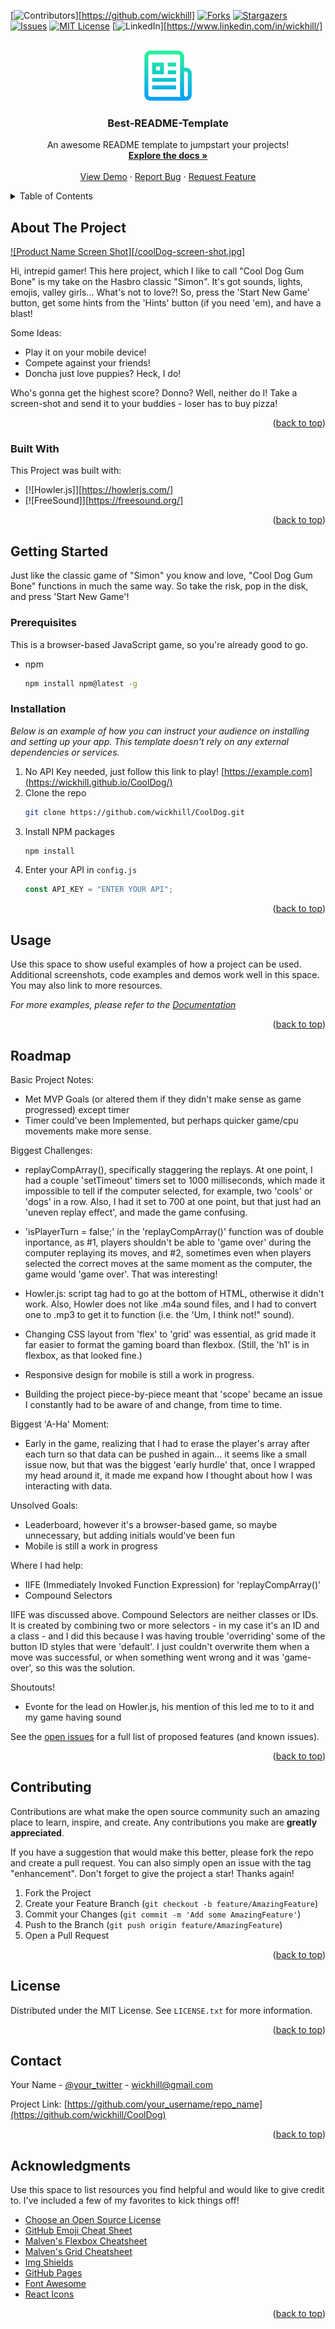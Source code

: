 <div id="top"></div>
<!--
*** Thanks for checking out the Best-README-Template. If you have a suggestion
*** that would make this better, please fork the repo and create a pull request
*** or simply open an issue with the tag "enhancement".
*** Don't forget to give the project a star!
*** Thanks again! Now go create something AMAZING! :D
-->

<!-- PROJECT SHIELDS -->
<!--
*** I'm using markdown "reference style" links for readability.
*** Reference links are enclosed in brackets [ ] instead of parentheses ( ).
*** See the bottom of this document for the declaration of the reference variables
*** for contributors-url, forks-url, etc. This is an optional, concise syntax you may use.
*** https://www.markdownguide.org/basic-syntax/#reference-style-links
-->

[![Contributors][contributors-shield]][https://github.com/wickhill]
[![Forks][forks-shield]][forks-url]
[![Stargazers][stars-shield]][stars-url]
[![Issues][issues-shield]][issues-url]
[![MIT License][license-shield]][license-url]
[![LinkedIn][linkedin-shield]][https://www.linkedin.com/in/wickhill/]

<!-- PROJECT LOGO -->
<br />
<div align="center">
  <a href="https://github.com/othneildrew/Best-README-Template">
    <img src="images/logo.png" alt="Logo" width="80" height="80">
  </a>

  <h3 align="center">Best-README-Template</h3>

  <p align="center">
    An awesome README template to jumpstart your projects!
    <br />
    <a href="https://github.com/othneildrew/Best-README-Template"><strong>Explore the docs »</strong></a>
    <br />
    <br />
    <a href="https://github.com/othneildrew/Best-README-Template">View Demo</a>
    ·
    <a href="https://github.com/othneildrew/Best-README-Template/issues">Report Bug</a>
    ·
    <a href="https://github.com/othneildrew/Best-README-Template/issues">Request Feature</a>
  </p>
</div>

<!-- TABLE OF CONTENTS -->
<details>
  <summary>Table of Contents</summary>
  <ol>
    <li>
      <a href="#about-the-project">About The Project</a>
      <ul>
        <li><a href="#built-with">Built With</a></li>
      </ul>
    </li>
    <li>
      <a href="#getting-started">Getting Started</a>
      <ul>
        <li><a href="#prerequisites">Prerequisites</a></li>
        <li><a href="#installation">Installation</a></li>
      </ul>
    </li>
    <li><a href="#usage">Usage</a></li>
    <li><a href="#roadmap">Roadmap</a></li>
    <li><a href="#contributing">Contributing</a></li>
    <li><a href="#license">License</a></li>
    <li><a href="#contact">Contact</a></li>
    <li><a href="#acknowledgments">Acknowledgments</a></li>
  </ol>
</details>

<!-- ABOUT THE PROJECT -->

## About The Project

[![Product Name Screen Shot][/coolDog-screen-shot.jpg]](https://wickhill.github.io/CoolDog/)

Hi, intrepid gamer! This here project, which I like to call "Cool Dog Gum Bone" is my take on the Hasbro classic "Simon". It's got sounds, lights, emojis, valley girls... What's not to love?! So, press the 'Start New Game' button, get some hints from the 'Hints' button (if you need 'em), and have a blast!

Some Ideas:

- Play it on your mobile device!
- Compete against your friends!
- Doncha just love puppies? Heck, I do!

Who's gonna get the highest score? Donno? Well, neither do I! Take a screen-shot and send it to your buddies - loser has to buy pizza!

<p align="right">(<a href="#top">back to top</a>)</p>

### Built With

This Project was built with:

- [![Howler.js]][https://howlerjs.com/]
- [![FreeSound]][https://freesound.org/]

<p align="right">(<a href="#top">back to top</a>)</p>

<!-- GETTING STARTED -->

## Getting Started

Just like the classic game of "Simon" you know and love, "Cool Dog Gum Bone" functions in much the same way. So take the risk, pop in the disk, and press 'Start New Game'!

### Prerequisites

This is a browser-based JavaScript game, so you're already good to go.

- npm
  ```sh
  npm install npm@latest -g
  ```

### Installation

_Below is an example of how you can instruct your audience on installing and setting up your app. This template doesn't rely on any external dependencies or services._

1. No API Key needed, just follow this link to play! [https://example.com](https://wickhill.github.io/CoolDog/)
2. Clone the repo
   ```sh
   git clone https://github.com/wickhill/CoolDog.git
   ```
3. Install NPM packages
   ```sh
   npm install
   ```
4. Enter your API in `config.js`
   ```js
   const API_KEY = "ENTER YOUR API";
   ```

<p align="right">(<a href="#top">back to top</a>)</p>

<!-- USAGE EXAMPLES -->

## Usage

Use this space to show useful examples of how a project can be used. Additional screenshots, code examples and demos work well in this space. You may also link to more resources.

_For more examples, please refer to the [Documentation](https://example.com)_

<p align="right">(<a href="#top">back to top</a>)</p>

<!-- ROADMAP -->

## Roadmap

Basic Project Notes:

- Met MVP Goals (or altered them if they didn't make sense as game progressed) except timer
- Timer could've been Implemented, but perhaps quicker game/cpu movements make more sense.

Biggest Challenges:

- replayCompArray(), specifically staggering the replays. At one point, I had a couple 'setTimeout' timers set to 1000 milliseconds, which made it impossible to tell if the computer selected, for example, two 'cools' or 'dogs' in a row. Also, I had it set to 700 at one point, but that just had an 'uneven replay effect', and made the game confusing.

- 'isPlayerTurn = false;' in the 'replayCompArray()' function was of double inportance, as #1, players shouldn't be able to 'game over' during the computer replaying its moves, and #2, sometimes even when players selected the correct moves at the same moment as the computer, the game would 'game over'. That was interesting!

- Howler.js: script tag had to go at the bottom of HTML, otherwise it didn't work. Also, Howler does not like .m4a sound files, and I had to convert one to .mp3 to get it to function (i.e. the 'Um, I think not!" sound).

- Changing CSS layout from 'flex' to 'grid' was essential, as grid made it far easier to format the gaming board than flexbox. (Still, the 'h1' is in flexbox, as that looked fine.)

- Responsive design for mobile is still a work in progress.

- Building the project piece-by-piece meant that 'scope' became an issue I constantly had to be aware of and change, from time to time.

Biggest 'A-Ha' Moment:

- Early in the game, realizing that I had to erase the player's array after each turn so that data can be pushed in again... it seems like a small issue now, but that was the biggest 'early hurdle' that, once I wrapped my head around it, it made me expand how I thought about how I was interacting with data.

Unsolved Goals:

- Leaderboard, however it's a browser-based game, so maybe unnecessary, but adding initials would've been fun
- Mobile is still a work in progress

Where I had help:

- IIFE (Immediately Invoked Function Expression) for 'replayCompArray()'
- Compound Selectors

IIFE was discussed above. Compound Selectors are neither classes or IDs. It is created by combining two or more selectors - in my case it's an ID and a class - and I did this because I was having trouble 'overriding' some of the button ID styles that were 'default'. I just couldn't overwrite them when a move was successful, or when something went wrong and it was 'game-over', so this was the solution.

Shoutouts!

- Evonte for the lead on Howler.js, his mention of this led me to to it and my game having sound

See the [open issues](https://github.com/othneildrew/Best-README-Template/issues) for a full list of proposed features (and known issues).

<p align="right">(<a href="#top">back to top</a>)</p>

<!-- CONTRIBUTING -->

## Contributing

Contributions are what make the open source community such an amazing place to learn, inspire, and create. Any contributions you make are **greatly appreciated**.

If you have a suggestion that would make this better, please fork the repo and create a pull request. You can also simply open an issue with the tag "enhancement".
Don't forget to give the project a star! Thanks again!

1. Fork the Project
2. Create your Feature Branch (`git checkout -b feature/AmazingFeature`)
3. Commit your Changes (`git commit -m 'Add some AmazingFeature'`)
4. Push to the Branch (`git push origin feature/AmazingFeature`)
5. Open a Pull Request

<p align="right">(<a href="#top">back to top</a>)</p>

<!-- LICENSE -->

## License

Distributed under the MIT License. See `LICENSE.txt` for more information.

<p align="right">(<a href="#top">back to top</a>)</p>

<!-- CONTACT -->

## Contact

Your Name - [@your_twitter](https://twitter.com/your_usernamwickstartere) - wickhill@gmail.com

Project Link: [https://github.com/your_username/repo_name](https://github.com/wickhill/CoolDog)

<p align="right">(<a href="#top">back to top</a>)</p>

<!-- ACKNOWLEDGMENTS -->

## Acknowledgments

Use this space to list resources you find helpful and would like to give credit to. I've included a few of my favorites to kick things off!

- [Choose an Open Source License](https://choosealicense.com)
- [GitHub Emoji Cheat Sheet](https://www.webpagefx.com/tools/emoji-cheat-sheet)
- [Malven's Flexbox Cheatsheet](https://flexbox.malven.co/)
- [Malven's Grid Cheatsheet](https://grid.malven.co/)
- [Img Shields](https://shields.io)
- [GitHub Pages](https://pages.github.com)
- [Font Awesome](https://fontawesome.com)
- [React Icons](https://react-icons.github.io/react-icons/search)

<p align="right">(<a href="#top">back to top</a>)</p>

<!-- MARKDOWN LINKS & IMAGES -->
<!-- https://www.markdownguide.org/basic-syntax/#reference-style-links -->

[contributors-shield]: https://img.shields.io/github/contributors/othneildrew/Best-README-Template.svg?style=for-the-badge
[contributors-url]: https://github.com/othneildrew/Best-README-Template/graphs/contributors
[forks-shield]: https://img.shields.io/github/forks/othneildrew/Best-README-Template.svg?style=for-the-badge
[forks-url]: https://github.com/othneildrew/Best-README-Template/network/members
[stars-shield]: https://img.shields.io/github/stars/othneildrew/Best-README-Template.svg?style=for-the-badge
[stars-url]: https://github.com/othneildrew/Best-README-Template/stargazers
[issues-shield]: https://img.shields.io/github/issues/othneildrew/Best-README-Template.svg?style=for-the-badge
[issues-url]: https://github.com/othneildrew/Best-README-Template/issues
[license-shield]: https://img.shields.io/github/license/othneildrew/Best-README-Template.svg?style=for-the-badge
[license-url]: https://github.com/othneildrew/Best-README-Template/blob/master/LICENSE.txt
[linkedin-shield]: https://img.shields.io/badge/-LinkedIn-black.svg?style=for-the-badge&logo=linkedin&colorB=555
[linkedin-url]: https://linkedin.com/in/othneildrew
[product-screenshot]: images/screenshot.png
[Next.js]: https://img.shields.io/badge/next.js-000000?style=for-the-badge&logo=nextdotjs&logoColor=white
[Next-url]: https://nextjs.org/
[React.js]: https://img.shields.io/badge/React-20232A?style=for-the-badge&logo=react&logoColor=61DAFB
[React-url]: https://reactjs.org/
[Vue.js]: https://img.shields.io/badge/Vue.js-35495E?style=for-the-badge&logo=vuedotjs&logoColor=4FC08D
[Vue-url]: https://vuejs.org/
[Angular.io]: https://img.shields.io/badge/Angular-DD0031?style=for-the-badge&logo=angular&logoColor=white
[Angular-url]: https://angular.io/
[Svelte.dev]: https://img.shields.io/badge/Svelte-4A4A55?style=for-the-badge&logo=svelte&logoColor=FF3E00
[Svelte-url]: https://svelte.dev/
[Laravel.com]: https://img.shields.io/badge/Laravel-FF2D20?style=for-the-badge&logo=laravel&logoColor=white
[Laravel-url]: https://laravel.com
[Bootstrap.com]: https://img.shields.io/badge/Bootstrap-563D7C?style=for-the-badge&logo=bootstrap&logoColor=white
[Bootstrap-url]: https://getbootstrap.com
[JQuery.com]: https://img.shields.io/badge/jQuery-0769AD?style=for-the-badge&logo=jquery&logoColor=white
[JQuery-url]: https://jquery.com
